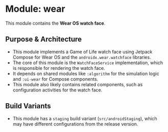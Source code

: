 # Module: wear

This module contains the **Wear OS watch face**.

## Purpose & Architecture

- This module implements a Game of Life watch face using Jetpack Compose for Wear OS and the `androidx.wear.watchface` libraries.
- The core of this module is the `WatchFaceService` implementation, which is responsible for rendering the watch face.
- It depends on shared modules like `:algorithm` for the simulation logic and `:ui-wear` for Compose components.
- This module also likely contains related components, such as configuration activities for the watch face.

## Build Variants

- This module has a `staging` build variant (`src/androidStaging`), which may have different configurations from the release version.
